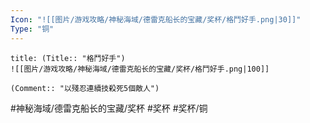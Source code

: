 ```yaml
---
Icon: "![[图片/游戏攻略/神秘海域/德雷克船长的宝藏/奖杯/格鬥好手.png|30]]"
Type: "铜"
---
```

```ad-common-bronze-trophy
title: (Title:: "格鬥好手")
![[图片/游戏攻略/神秘海域/德雷克船长的宝藏/奖杯/格鬥好手.png|100]]

(Comment:: "以殘忍連續技殺死5個敵人")
```

#神秘海域/德雷克船长的宝藏/奖杯 #奖杯 #奖杯/铜
